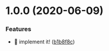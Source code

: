 # 1.0.0 (2020-06-09)


### Features

* 🎸 implement it! ([b1b8f8c](https://github.com/suin/esa-toc/commit/b1b8f8c3840d58c8e55eaaedd2e8f8218b2dee1a))
